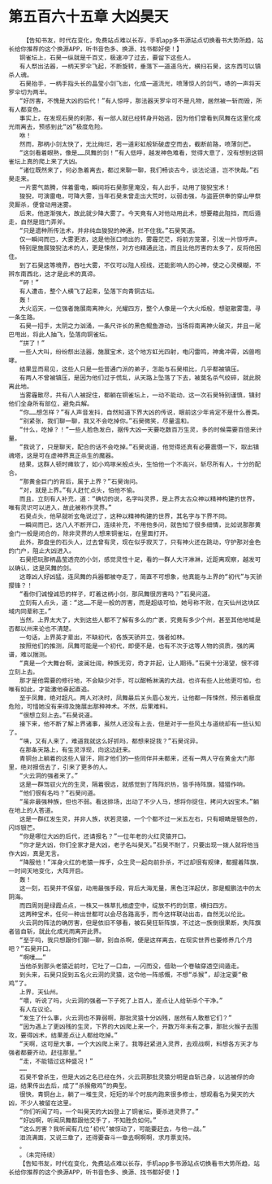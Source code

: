 # 第五百六十五章 大凶昊天
        【告知书友，时代在变化，免费站点难以长存，手机app多书源站点切换看书大势所趋，站长给你推荐的这个换源APP，听书音色多、换源、找书都好使！】
       铜雀坛上，石昊一纵就是千百丈，极速冲了过去，要留下这些人。
       有人祭出法器，一柄天罗伞飞起，不断旋转，垂落下一道道乌光，横扫石昊，这东西可以镇杀人魂。
       石昊抬手，一柄手指头长的晶莹小剑飞出，化成一道流光，喷薄惊人的剑气，哧的一声将天罗伞切为两半。
       “好厉害，不愧是大凶的后代！”有人惊呼，那法器天罗伞可不是凡物，居然被一斩而毁，所有人都变色。
       事实上，在发现石昊的刹那，有一部人就已经转身开始逃，因为他们曾看到凤舞在这里化成光雨离去，预感到此“凶”极度危险。
       咻！
       然而，那柄小剑太快了，无比绚烂，若一道彩虹般斩破虚空而去，截断前路，喷薄剑芒。
       “这剑看着眼熟，像是……凤舞的剑！”有人低呼，越发神色难看，觉得大意了，没有想到这铜雀坛上真的爬上来了大凶。
       “诸位既然来了，何必急着离去，都过来聊一聊，我们畅谈古今，谈法论道，岂不快哉。”石昊走来。
       一片雾气蒸腾，伴着雷电，瞬间将石昊那里淹没，有人出手，动用了狻猊宝术！
       狻猊，可演雷电，可降大雾，当年石昊未曾走出大荒时，以弱击强，与盗匪供奉的穿山甲祭灵厮杀，便曾动用迷雾。
       后来，他逐渐强大，故此就少降大雾了。今天竟有人对他动用此术，想要藉此阻挡，而后遁走，自然是班门弄斧。
       “只是遗种所传法术，并非纯血狻猊的神通，拦不住我。”石昊笑道。
       仅一瞬间而已，大雾更浓，这是他张口喷出的，雾霾茫茫，将前方笼罩，引发一片惊呼声。
       特别是施展狻猊法术的人，更是悚然，对方也精通此法，而且比他厉害的太多了，反将他困住。
       到了石昊这等境界，吞吐大雾，不仅可以阻人视线，还能影响人的心神，使之心灵模糊，不辨东南西北，这才是此术的真谛。
       “砰！”
       有人遭击，整个人横飞了起来，坠落下向青铜古坛。
       轰！
       大火滔天，一位强者施展南离神火，光耀四方，整个人像是一个大火炬般，想驱散雾霭，寻一条生路。
       石昊一招手，太阴之力汹涌，一条尺许长的黑色鲲鱼游动，当场将南离神火破灭，并且一尾巴甩出，将此人抽飞，坠落向铜雀坛。
       “拼了！”
       一些人大叫，纷纷祭出法器，施展宝术，这个地方虹光四射，电闪雷鸣，神禽冲霄，凶兽咆哮。
       结果显而易见，这些人只是一些普通门派的弟子，怎能与石昊相比，几乎都被镇压。
       有两人不曾被镇压，是因为他们过于慌乱，从天路上坠落了下去，被莫名杀气绞碎，就此脱离此地。
       当雾霾散尽，共有八人被捉住，都躺在铜雀坛上，一动不能动，这一次石昊特别谨慎，镇封他们全身所有部位，避免兵解。
       “你……想怎样？”有人声音发抖，自然知道下界大凶的传说，眼前这少年肯定不是什么善类。
       “别紧张，我们聊一聊，我又不会吃掉你。”石昊微笑，尽量温和。
       “什么，吃掉？！”一些人脸色发白，据传大凶一天要吃数百万生灵，多的时候需要百倍来计量。
       “我说了，只是聊天，配合的话不会吃掉。”石昊说道，他觉得还真有必要震慑一下，取出镇魂塔，这是可在虚神界真正杀生的魔器。
       结果，这群人顿时瘫软了，如小鸡啄米般点头，生怕他一个不高兴，斩尽所有人，十分的配合。
       “那黄金巨门的背后，属于上界？”石昊询问。
       “对，就是上界。”有人赶忙点头，怕他不愉。
       而且，立刻有人补充，道：“确切的说，名字叫灵界，是上界太古众神以精神构建的世界，唯有灵识可以进入，故此被称作灵界。”
       石昊点头，他早就听玄龟说过了，这种以精神构建的世界，其名字与下界不同。
       一瞬间而已，这八人不断开口，连续补充，不用他多问，就告知了很多细情，比如说那那黄金门一般是闭合的，除非灵界的人想来铜雀坛，在里面打开。
       此外，那盘坐的石头人，过去曾有灵，现在似乎寂灭了，只有神火还在跳动，守护那对金色的门户，阻止大凶进入。
       石昊把玩那柄晶莹透亮的小剑，感觉灵性十足，看的一群人大汗淋淋，近距离观察，越发可以确认，这是凤舞的剑。
       这尊凶人好凶猛，连凤舞的兵器都被夺走了，简直不可想象，他真能与上界的“初代”与天骄撄锋？！
       “看你们诚惶诚恐的样子，盯着这柄小剑，那凤舞很厉害吗？”石昊问道。
       立刻有人点头，道：“这……不是一般的厉害，而是超级可怕，她号称不败，在天仙州这块区域内同辈称王。”
       当然，上界太大了，大到这些人都不了解有多么的广袤，究竟有多少个州，甚至其他地域是否都以州来论也不清楚。
       一句话，上界英才辈出，不缺初代，各族天骄并立，强者如林。
       按照他们的推测，凤舞可能是一个初代，即便不是，也有不次于这等人物的资质，强的离谱，难以揣测。
       “真是一个大舞台啊，波澜壮阔，种族无穷，奇才并起，让人期待。”石昊十分渴望，恨不得立刻上去。
       那才是他需要的修行地，不会缺少对手，可以酣畅淋漓的大战，也许有些人比他更可怕，也唯有如此，才能激他奋起直追。
       至于凤舞，绝对超凡。两人对决时，凤舞最后关头眉心发光，让他都一阵悚然，预示着极度危险，可惜她没有来得及施展出那种神术。不然，后果难料。
       “很想立刻上去。”石昊说道。
       接下来，他不断了解上界诸事，虽然人还没有上去，但是对于一些风土与道统却有一些认知了。
       “咦，又有人来了，难道我就这么好抓吗，都想来捉我？”石昊诧异。
       在那条天路上，有生灵浮现，向这边赶来。
       青铜台上躺着的这些人冒汗，刚才他们的一些同伴并未都来，还有一两人守在黄金大门那里，绝对报信去了，引来了更多的人。
       “火云洞的强者来了。”
       这是一群驾驭火光的生灵，隔着很远，就感觉到了阵阵炽热，皆手持阵旗，猎猎作响。
       “他们很有名吗？”石昊问道。
       “虽非最强种族，但也不弱。看这排场，出动了不少人马，想将你捉住，拷问大凶宝术。”躺在地上的人答道。
       这是一群红发生灵，并非人族，状若灵猿，一个个都不过一米五左右，只有眼睛是银色的，闪烁银芒。
       “你是哪位大凶的后代，还请报名？”一位年老的火红灵猿开口。
       “你才是大凶，你们全家才是大凶，老子名叫昊天。”石昊不耐了，只要出现一拨人就将他当作大凶，真是无言。
       “降服他！”浑身火红的老猿一挥手，众生灵一起向前扑杀，不过却很有规律，都握着阵旗，一时间天地变化，大阵开启。
       轰！
       这一刻，石昊并不保留，动用最强手段，背后大海无量，黑色汪洋起伏，那是鲲鹏法中的太阴海。
       而四周则是绿霞点点，一株又一株草扎根虚空中，绽放不朽的剑意，横扫四方。
       这两种宝术，任何一种出世都可以会尽各路高手，而今这样联动出击，自然无以伦比。
       火云洞的阵法的确厉害，但是依旧不够看，被石昊狂斩阵旗，不过这一族倒很果断，失阵旗者皆自斩，就此化成光雨离开此界。
       “至于吗，我只想跟你们聊一聊，别自杀啊，便是这样离去，在现实世界也要修养几个月吧？”石昊开口。
       “啊噗……”
       当他杀到那头老猿近前时，它吐了一口血，一闪而没，借助一个卷轴穿透空间遁走。
       到头来，石昊只捉到五名火云洞的灵猿，这令他一阵感慨，不想“杀猴”，却注定要“儆鸡”了。
       上界，天仙州。
       “喂，听说了吗，火云洞的强者一下子死了上百人，差点让人给斩杀个干净。”
       有人在议论。
       “发生了什么事，火云洞也不算弱啊，那批灵猿十分凶残，居然有人敢惹它们？”
       “因为遇上了更凶残的生灵，下界的大凶爬上来一个，开数万年未有之事，那批火猴子去围攻，要得凶术，结果差点让人都给吃掉。”
       “天啊，这可是大事，一个大凶爬上来了。我等赶紧进入灵界，去观战啊，料想各方天才与强者都要齐动，赶往那里。”
       “走，不能错过这种盛况！”
       ……
       石昊不曾杀生，但是大凶之名已经在外，火云洞那批灵猿分明是自斩己身，以逃被俘的命运，结果传出去后，成了“杀猴儆鸡”的典型。
       很快，青铜台上，躺了一堆生灵，短短的半个时辰内跑来很多修士，想观看名为昊天的大凶，不少人被留在这里。
       “你们听闻了吗，一个叫昊天的大凶登上了铜雀坛，要杀进灵界了。”
       “好凶啊，听闻凤舞都跟他交手了，不知胜负如何。”
       “这么厉害？我听闻有几位‘初代’被惊动了，可能要赶去，与他一战。”
       泪流满面，又说三章了，还得要奋斗一章去啊啊啊，求月票支持。
       。
       。（未完待续）
       【告知书友，时代在变化，免费站点难以长存，手机app多书源站点切换看书大势所趋，站长给你推荐的这个换源APP，听书音色多、换源、找书都好使！】
